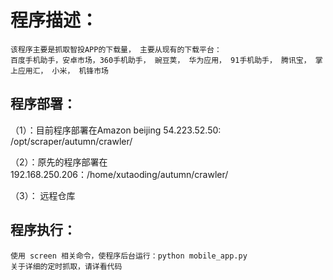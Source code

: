 程序描述：
============
    该程序主要是抓取智投APP的下载量， 主要从现有的下载平台：
    百度手机助手，安卓市场，360手机助手， 豌豆荚， 华为应用， 91手机助手， 腾讯宝， 掌上应用汇， 小米， 机锋市场
    
    
程序部署：
---------
（1）：目前程序部署在Amazon beijing 54.223.52.50: /opt/scraper/autumn/crawler/

（2）：原先的程序部署在 192.168.250.206：/home/xutaoding/autumn/crawler/

（3）： 远程仓库
    

程序执行：
--------
    使用 screen 相关命令，使程序后台运行：python mobile_app.py
    关于详细的定时抓取，请详看代码

    
